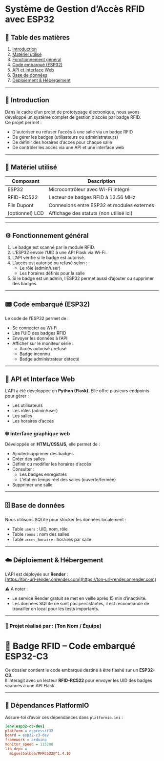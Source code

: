# Système de Gestion d’Accès RFID avec ESP32

## 📑 Table des matières

1. [Introduction](#introduction)
2. [Matériel utilisé](#matériel-utilisé)
3. [Fonctionnement général](#fonctionnement-général)
4. [Code embarqué (ESP32)](#code-embarqué-esp32)
5. [API et Interface Web](#api-et-interface-web)
6. [Base de données](#base-de-données)
7. [Déploiement & Hébergement](#déploiement--hébergement)

---

## 🧠 Introduction

Dans le cadre d’un projet de prototypage électronique, nous avons développé un système complet de gestion d’accès par badge RFID.  
Ce projet permet :

- D'autoriser ou refuser l'accès à une salle via un badge RFID
- De gérer les badges (utilisateurs ou administrateurs)
- De définir des horaires d’accès pour chaque salle
- De contrôler les accès via une API et une interface web

---

## 🔌 Matériel utilisé

| Composant        | Description                                 |
|------------------|---------------------------------------------|
| ESP32            | Microcontrôleur avec Wi-Fi intégré          |
| RFID-RC522       | Lecteur de badges RFID à 13.56 MHz          |
| Fils Dupont      | Connexions entre ESP32 et modules externes  |
| (optionnel) LCD  | Affichage des statuts (non utilisé ici)     |

---

## ⚙️ Fonctionnement général

1. Le badge est scanné par le module RFID.
2. L’ESP32 envoie l’UID à une API Flask via Wi-Fi.
3. L’API vérifie si le badge est autorisé.
4. L’accès est autorisé ou refusé selon :
   - Le rôle (admin/user)
   - Les horaires définis pour la salle
5. Si le badge est un admin, l’ESP32 permet aussi d’ajouter ou supprimer des badges.

---

## 📟 Code embarqué (ESP32)

Le code de l’ESP32 permet de :

- Se connecter au Wi-Fi
- Lire l’UID des badges RFID
- Envoyer les données à l’API
- Afficher sur le moniteur série :
  - Accès autorisé / refusé
  - Badge inconnu
  - Badge administrateur détecté

---

## 🧩 API et Interface Web

L’API a été développée en **Python (Flask)**. Elle offre plusieurs endpoints pour gérer :

- Les utilisateurs
- Les rôles (admin/user)
- Les salles
- Les horaires d’accès

### 🌐 Interface graphique web

Développée en **HTML/CSS/JS**, elle permet de :

- Ajouter/supprimer des badges
- Créer des salles
- Définir ou modifier les horaires d’accès
- Consulter :
  - Les badges enregistrés
  - L’état en temps réel des salles (ouverte/fermée)
- Supprimer une salle

---

## 🗄️ Base de données

Nous utilisons SQLite pour stocker les données localement :

- Table `users` : UID, nom, rôle
- Table `rooms` : nom des salles
- Table `acces_horaire` : horaires par salle

---

## ☁️ Déploiement & Hébergement

L’API est déployée sur **Render** :  
[https://ton-url-render.onrender.com](https://ton-url-render.onrender.com)

⚠️ À noter :
- Le service Render gratuit se met en veille après 15 min d’inactivité.
- Les données SQLite ne sont pas persistantes, il est recommandé de travailler en local pour les tests importants.

---



### 💼 Projet réalisé par : **[Ton Nom / Équipe]**

# 🚀 Badge RFID – Code embarqué ESP32-C3

Ce dossier contient le code embarqué destiné à être flashé sur un **ESP32-C3**.  
Il interagit avec un lecteur **RFID-RC522** pour envoyer les UID des badges scannés à une API Flask.

---

## 🔧 Dépendances PlatformIO

Assure-toi d’avoir ces dépendances dans `platformio.ini` :

```ini
[env:esp32-c3-dev]
platform = espressif32
board = esp32-c3-dev
framework = arduino
monitor_speed = 115200
lib_deps =
  miguelbalboa/MFRC522@^1.4.10
